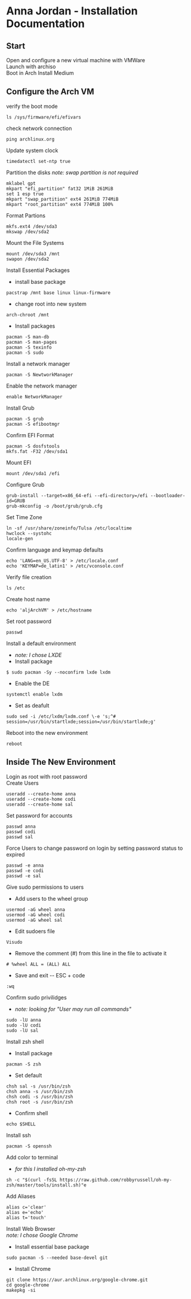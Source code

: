 # Anna Jordan - Installation Documentation

## Start
Open and configure a new virtual machine with VMWare \
Launch with archiso \
Boot in Arch Install Medium
## Configure the Arch VM 
verify the boot mode 
```
ls /sys/firmware/efi/efivars
```
check network connection 
```
ping archlinux.org
```
Update system clock
```
timedatectl set-ntp true
```
Partition the disks
*note: swap partition is not required*
```
mklabel gpt
mkpart "efi_partition" fat32 1MiB 261MiB
set 1 esp true
mkpart "swap_partition" ext4 261MiB 774MiB
mkpart "root_partition" ext4 774MiB 100%
```
Format Partions
```
mkfs.ext4 /dev/sda3
mkswap /dev/sda2
```
Mount the File Systems 
```
mount /dev/sda3 /mnt
swapon /dev/sda2
```
Install Essential Packages
- install base package 
```
pacstrap /mnt base linux linux-firmware
``` 
- change root into new system 
```
arch-chroot /mnt
```
- Install packages 
```
pacman -S man-db
pacman -S man-pages
pacman -S texinfo
pacman -S sudo
```
Install a network manager 
```
pacman -S NewtworkManager
```
Enable the network manager
```
enable NetworkManager
```
Install Grub
```
pacman -S grub
pacman -S efibootmgr
```
Confirm EFI Format
```
pacman -S dosfstools
mkfs.fat -F32 /dev/sda1
```
Mount EFI 
```
mount /dev/sda1 /efi
```
Configure Grub
```
grub-install --target=x86_64-efi --efi-directory=/efi --bootloader-id=GRUB
grub-mkconfig -o /boot/grub/grub.cfg
```
Set Time Zone
```
ln -sf /usr/share/zoneinfo/Tulsa /etc/localtime
hwclock --systohc
locale-gen
```
Confirm language and keymap defaults
```
echo 'LANG=en_US.UTF-8' > /etc/locale.conf
echo 'KEYMAP=de_latin1' > /etc/vconsole.conf
```
Verify file creation
```
ls /etc 
```
Create host name
```
echo 'aljArchVM' > /etc/hostname
```
Set root password
```
passwd
```
Install a default environment
- *note: I chose LXDE*
- Install  package
```
$ sudo pacman -Sy --noconfirm lxde lxdm
```
-  Enable the DE
```
systemctl enable lxdm
```
- Set as deafult 
```
sudo sed -i /etc/lxdm/lxdm.conf \-e 's;^# session=/usr/bin/startlxde;session=/usr/bin/startlxde;g'
```
Reboot into the new environment
```
reboot
```
## Inside The New Environment
Login as root with root password \
Create Users
```
useradd --create-home anna
useradd --create-home codi
useradd --create-home sal
```
Set password for accounts 
```
passwd anna
passwd codi
passwd sal
```
Force Users to change password on login by setting password status to expired
```
passwd -e anna
passwd -e codi
passwd -e sal
```
Give sudo permissions to users
- Add users to the wheel group
```
usermod -aG wheel anna
usermod -aG wheel codi
usermod -aG wheel sal
```
- Edit sudoers file
```
Visudo 
```
- Remove the comment (#) from this line in the file to activate it
```
# %wheel ALL = (ALL) ALL 
```
- Save and exit 
-- ESC + code
```
:wq 
```
Confirm sudo privilidges 
- *note: looking for "User may run all commands"*
```
sudo -lU anna
sudo -lU codi
sudo -lU sal
```
Install zsh shell
- Install package
```
pacman -S zsh
```
- Set default
``` 
chsh sal -s /usr/bin/zsh
chsh anna -s /usr/bin/zsh
chsh codi -s /usr/bin/zsh
chsh root -s /usr/bin/zsh
```
- Confirm shell
```
echo $SHELL
```
Install ssh
```
pacman -S openssh
```
Add color to terminal
- *for this I installed oh-my-zsh*
```
sh -c "$(curl -fsSL https://raw.github.com/robbyrussell/oh-my-zsh/master/tools/install.sh)"e
```
Add Aliases
```
alias c='clear'
alias e='echo'
alias t='touch'
```
Install Web Browser \
*note: I chose Google Chrome*
- Install essential base package
```
sudo pacman -S --needed base-devel git
```
- Install Chrome
```
git clone https://aur.archlinux.org/google-chrome.git
cd google-chrome
makepkg -si
```

















